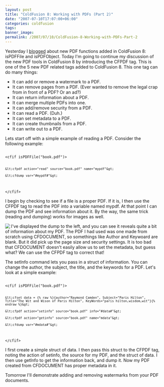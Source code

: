 ```yaml
---
layout: post
title: "ColdFusion 8: Working with PDFs (Part 2)"
date: "2007-07-10T17:07:00+06:00"
categories: coldfusion 
tags: 
banner_image: 
permalink: /2007/07/10/ColdFusion-8-Working-with-PDFs-Part-2
---
```


Yesterday I <a href="http://www.raymondcamden.com/index.cfm/2007/7/9/ColdFusion-8-Working-with-PDFs-Part-1">blogged</a> about new PDF functions added in ColdFusion 8: isPDFFile and isPDFObject. Today I'm going to continue my discussion of the new PDF tools in ColdFusion 8 by introducing the CFPDF tag. This is one of the 5 new PDF related tags added to ColdFusion 8. This one tag can do many things:
<!--more-->
<ul>
<li>It can add or remove a watermark to a PDF.
<li>It can remove pages from a PDF. (Ever wanted to remove the legal crap from in front of a PDF? Or an ad?)
<li>It can return information about a PDF.
<li>It can merge multiple PDFs into one.
<li>It can add/remove security from a PDF.
<li>It can read a PDF. (Duh.)
<li>It can set metadata to a PDF.
<li>It can create thumbnails from a PDF.
<li>It can write out to a PDF.
</ul>

Lets start off with a simple example of reading a PDF. Consider the following example:

<code>
&lt;cfif isPDFFile("book.pdf")&gt;

	&lt;cfpdf action="read" source="book.pdf" name="mypdf"&gt;

	&lt;cfdump var="#mypdf#"&gt;
	
&lt;/cfif&gt;
</code>

I begin by checking to see if a file is a proper PDF. If it is, I then use the CFPDF tag to read the PDF into a variable named mypdf. At that point I can dump the PDF and see information about it. By the way, the same trick (reading and dumping) works for images as well.

<img src="https://static.raymondcamden.com/images/cfjedi/pdf1.png" align="left">

I've displayed the dump to the left, and you can see it reveals quite a bit of information about my PDF. The PDF I had used was one made from scratch using CFDOCUMENT, so somethings like Author and Keywoard are blank. But it did pick up the page size and security settings. It is too bad that CFDOCUMENT doesn't easily allow us to set the metadata, but guess what? We can use the CFPDF tag to correct that!

The setInfo command lets you pass in a struct of information. You can change the author, the subject, the title, and the keywords for a PDF. Let's look at a simple example:

<code>
&lt;cfif isPDFFile("book.pdf")&gt;

	&lt;cfset data = {% raw %}{author="Raymond Camden", Subject="Paris Hilton", Title="The Wit and Wison of Paris Hilton", KeyWords="paris hilton,wisdom,wit"}{% endraw %}&gt;
	
	&lt;cfpdf action="setinfo" source="book.pdf" info="#data#"&gt;

	&lt;cfpdf action="getinfo" source="book.pdf" name="mdata"&gt;

	&lt;cfdump var="#mdata#"&gt;	
	
&lt;/cfif&gt;
</code>

I first create a simple struct of data. I then pass this struct to the CFPDF tag, noting the action of setinfo, the source for my PDF, and the struct of data. I then use getInfo to get the information back, and dump it. Now my PDF created from CFDOCUMENT has proper metadata in it. 

Tomorrow I'll demonstrate adding and removing watermarks from your PDF documents.

<br clear="left">